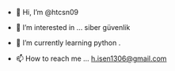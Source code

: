 - 👋 Hi, I’m @htcsn09
- 👀 I’m interested in ... siber güvenlik
- 🌱 I’m currently learning 
python
.

- 📫 How to reach me ...
h.isen1306@gmail.com
<!---
htcsn09/htcsn09 is a ✨ special ✨ repository because its `README.md` (this file) appears on your GitHub profile.
You can click the Preview link to take a look at your changes.
--->
